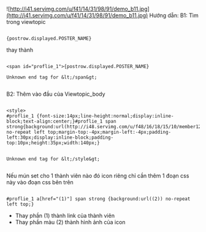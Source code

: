 ![http://i41.servimg.com/u/f41/14/31/98/91/demo_b11.jpg](http://i41.servimg.com/u/f41/14/31/98/91/demo_b11.jpg)
Hướng dẫn:
B1:
Tìm trong viewtopic

```

{postrow.displayed.POSTER_NAME}
```

thay thành

```

<span id="proflie_1">{postrow.displayed.POSTER_NAME}

Unknown end tag for &lt;/span&gt;


```

B2:
Thêm vào đầu của Viewtopic\_body

```

<style>
#proflie_1 {font-size:14px;line-height:normal;display:inline-block;text-align:center;}#proflie_1 span strong{background:url(http://i48.servimg.com/u/f48/16/18/15/10/member12.png) no-repeat left top;margin-top:-4px;margin-left:-4px;padding-left:30px;display:inline-block;padding-top:10px;height:35px;width:140px;}


Unknown end tag for &lt;/style&gt;


```

Nếu mún set cho 1 thành viên nào đó icon riêng chỉ cần thêm 1 đoạn css này vào đoạn css bên trên

```

#proflie_1 a[href="(1)"] span strong {background:url((2)) no-repeat left top;}

```
+ Thay phần (1) thành link của thành viên
+ Thay phần màu (2) thành hình ảnh của icon